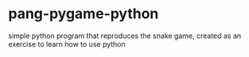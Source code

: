 # pang-pygame-python

simple python program that reproduces the snake game, created as an exercise to learn how to use python
